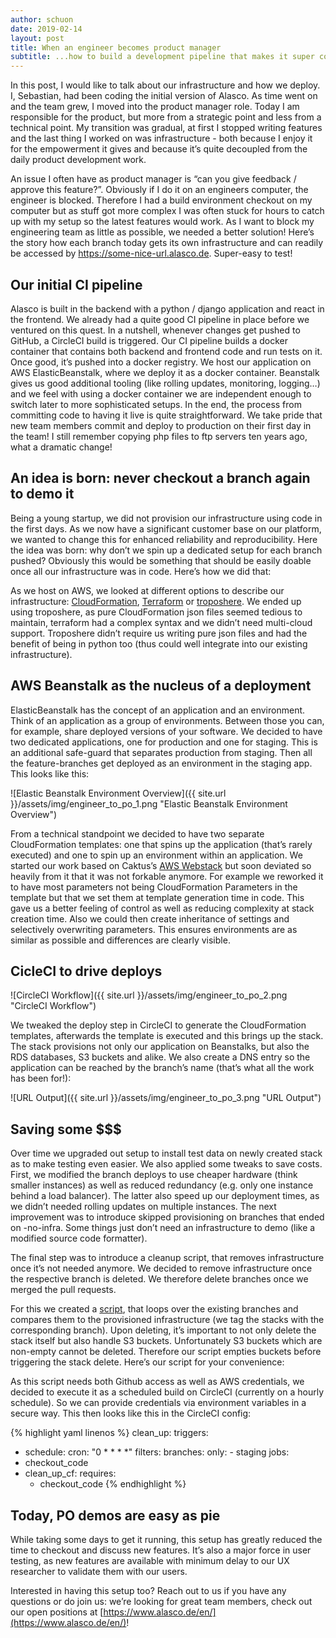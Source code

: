 ```yaml
---
author: schuon
date: 2019-02-14
layout: post
title: When an engineer becomes product manager
subtitle: ...how to build a development pipeline that makes it super convenient to check out new features
---
```

In this post, I would like to talk about our infrastructure and how we deploy. I, Sebastian, had been coding the initial version of Alasco. As time went on and the team grew, I moved into the product manager role. Today I am responsible for the product, but more from a strategic point and less from a technical point. My transition was gradual, at first I stopped writing features and the last thing I worked on was infrastructure - both because I enjoy it for the empowerment it gives and because it’s quite decoupled from the daily product development work.

An issue I often have as product manager is “can you give feedback / approve this feature?”. Obviously if I do it on an engineers computer, the engineer is blocked. Therefore I had a build environment checkout on my computer but as stuff got more complex I was often stuck for hours to catch up with my setup so the latest features would work. As I want to block my engineering team as little as possible, we needed a better solution! Here’s the story how each branch today gets its own infrastructure and can readily be accessed by https://some-nice-url.alasco.de. Super-easy to test!

## Our initial CI pipeline
Alasco is built in the backend with a python / django application and react in the frontend. We already had a quite good CI pipeline in place before we ventured on this quest. In a nutshell, whenever changes get pushed to GitHub, a CircleCI build is triggered. Our CI pipeline builds a docker container that contains both backend and frontend code and run tests on it. Once good, it’s pushed into a docker registry. We host our application on AWS ElasticBeanstalk, where we deploy it as a docker container. Beanstalk gives us good additional tooling (like rolling updates, monitoring, logging…) and we feel with using a docker container we are independent enough to switch later to more sophisticated setups. In the end, the process from committing code to having it live is quite straightforward. We take pride that new team members commit and deploy to production on their first day in the team! I still remember copying php files to ftp servers ten years ago, what a dramatic change!

## An idea is born: never checkout a branch again to demo it
Being a young startup, we did not provision our infrastructure using code in the first days. As we now have a significant customer base on our platform, we wanted to change this for enhanced reliability and reproducibility. Here the idea was born: why don’t we spin up a dedicated setup for each branch pushed? Obviously this would be something that should be easily doable once all our infrastructure was in code. Here’s how we did that:

As we host on AWS, we looked at different options to describe our infrastructure: [CloudFormation](https://aws.amazon.com/cloudformation/), [Terraform](https://www.terraform.io/) or [troposhere](https://github.com/cloudtools/troposphere). We ended up using troposhere, as pure CloudFormation json files seemed tedious to maintain, terraform had a complex syntax and we didn’t need multi-cloud support. Troposhere didn’t require us writing pure json files and had the benefit of being in python too (thus could well integrate into our existing infrastructure).

## AWS Beanstalk as the nucleus of a deployment
ElasticBeanstalk has the concept of an application and an environment. Think of an application as a group of environments. Between those you can, for example, share deployed versions of your software. We decided to have two dedicated applications, one for production and one for staging. This is an additional safe-guard that separates production from staging. Then all the feature-branches get deployed as an environment in the staging app. This looks like this:

![Elastic Beanstalk Environment Overview]({{ site.url }}/assets/img/engineer_to_po_1.png "Elastic Beanstalk Environment Overview")

From a technical standpoint we decided to have two separate CloudFormation templates: one that spins up the application (that’s rarely executed) and one to spin up an environment within an application. We started our work based on Caktus’s [AWS Webstack](https://github.com/caktus/aws-web-stacks) but soon deviated so heavily from it that it was not forkable anymore. For example we reworked it to have most parameters not being CloudFormation Parameters in the template but that we set them at template generation time in code. This gave us a better feeling of control as well as reducing complexity at stack creation time. Also we could then create inheritance of settings and selectively overwriting parameters. This ensures environments are as similar as possible and differences are clearly visible.

## CicleCI to drive deploys
![CircleCI Workflow]({{ site.url }}/assets/img/engineer_to_po_2.png "CircleCI Workflow")

We tweaked the deploy step in CircleCI to generate the CloudFormation templates, afterwards the template is executed and this brings up the stack. The stack provisions not only our application on Beanstalks, but also the RDS databases, S3 buckets and alike. We also create a DNS entry so the application can be reached by the branch’s name (that’s what all the work has been for!):

![URL Output]({{ site.url }}/assets/img/engineer_to_po_3.png "URL Output")

## Saving some $$$
Over time we upgraded out setup to install test data on newly created stack as to make testing even easier. We also applied some tweaks to save costs. First, we modified the branch deploys to use cheaper hardware (think smaller instances) as well as reduced redundancy (e.g. only one instance behind a load balancer). The latter also speed up our deployment times, as we didn’t needed rolling updates on multiple instances. The next improvement was to introduce skipped provisioning on branches that ended on -no-infra. Some things just don’t need an infrastructure to demo (like a modified source code formatter).

The final step was to introduce a cleanup script, that removes infrastructure once it’s not needed anymore. We decided to remove infrastructure once the respective branch is deleted. We therefore delete branches once we merged the pull requests.

For this we created a [script](https://github.com/alasco-tech/alasco-tools), that loops over the existing branches and compares them to the provisioned infrastructure (we tag the stacks with the corresponding branch). Upon deleting, it’s important to not only delete the stack itself but also handle S3 buckets. Unfortunately S3 buckets which are non-empty cannot be deleted. Therefore our script empties buckets before triggering the stack delete. Here’s our script for your convenience:

<script src="//gist-it.appspot.com/github/alasco-tech/alasco-tools/blob/master/clean_up_cf/remove_branchless_stacks.py"></script>

As this script needs both Github access as well as AWS credentials, we decided to execute it as a scheduled build on CircleCI (currently on a hourly schedule). So we can provide credentials via environment variables in a secure way. This then looks like this in the CircleCI config:

{% highlight yaml linenos %}
clean_up:
  triggers:
  - schedule:
      cron: "0 * * * *"
      filters:
        branches:
          only:
          - staging
  jobs:
  - checkout_code
  - clean_up_cf:
      requires:
      - checkout_code
{% endhighlight %}

## Today, PO demos are easy as pie
While taking some days to get it running, this setup has greatly reduced the time to checkout and discuss new features. It’s also a major force in user testing, as new features are available with minimum delay to our UX researcher to validate them with our users.

Interested in having this setup too? Reach out to us if you have any questions or do join us: we’re looking for great team members, check out our open positions at [https://www.alasco.de/en/](https://www.alasco.de/en/)!
